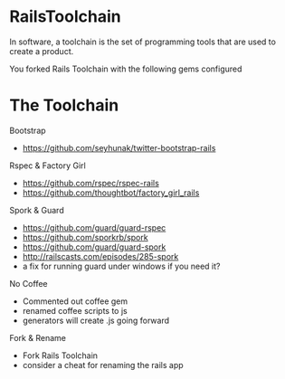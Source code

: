 RailsToolchain
===============
In software, a toolchain is the set of programming tools that are used to create a product. 

You forked Rails Toolchain with the following gems configured

The Toolchain
================

Bootstrap

* https://github.com/seyhunak/twitter-bootstrap-rails

Rspec & Factory Girl

* https://github.com/rspec/rspec-rails
* https://github.com/thoughtbot/factory_girl_rails

Spork & Guard

* https://github.com/guard/guard-rspec
* https://github.com/sporkrb/spork
* https://github.com/guard/guard-spork
* http://railscasts.com/episodes/285-spork
* a fix for running guard under windows if you need it?

No Coffee

* Commented out coffee gem
* renamed coffee scripts to js
* generators will create .js going forward

Fork & Rename

* Fork Rails Toolchain
* consider a cheat for renaming the rails app
